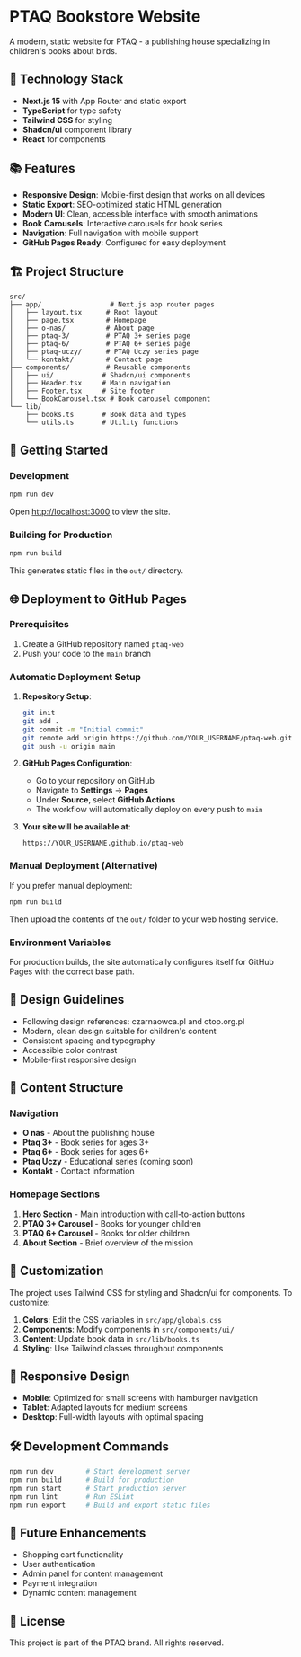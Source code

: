 # PTAQ Bookstore Website

A modern, static website for PTAQ - a publishing house specializing in children's books about birds.

## 🚀 Technology Stack

- **Next.js 15** with App Router and static export
- **TypeScript** for type safety
- **Tailwind CSS** for styling
- **Shadcn/ui** component library
- **React** for components

## 📚 Features

- **Responsive Design**: Mobile-first design that works on all devices
- **Static Export**: SEO-optimized static HTML generation
- **Modern UI**: Clean, accessible interface with smooth animations
- **Book Carousels**: Interactive carousels for book series
- **Navigation**: Full navigation with mobile support
- **GitHub Pages Ready**: Configured for easy deployment

## 🏗️ Project Structure

```
src/
├── app/                 # Next.js app router pages
│   ├── layout.tsx      # Root layout
│   ├── page.tsx        # Homepage
│   ├── o-nas/          # About page
│   ├── ptaq-3/         # PTAQ 3+ series page
│   ├── ptaq-6/         # PTAQ 6+ series page
│   ├── ptaq-uczy/      # PTAQ Uczy series page
│   └── kontakt/        # Contact page
├── components/         # Reusable components
│   ├── ui/            # Shadcn/ui components
│   ├── Header.tsx     # Main navigation
│   ├── Footer.tsx     # Site footer
│   └── BookCarousel.tsx # Book carousel component
└── lib/
    ├── books.ts       # Book data and types
    └── utils.ts       # Utility functions
```

## 🚀 Getting Started

### Development

```bash
npm run dev
```

Open [http://localhost:3000](http://localhost:3000) to view the site.

### Building for Production

```bash
npm run build
```

This generates static files in the `out/` directory.

## 🌐 Deployment to GitHub Pages

### Prerequisites
1. Create a GitHub repository named `ptaq-web`
2. Push your code to the `main` branch

### Automatic Deployment Setup

1. **Repository Setup**:
   ```bash
   git init
   git add .
   git commit -m "Initial commit"
   git remote add origin https://github.com/YOUR_USERNAME/ptaq-web.git
   git push -u origin main
   ```

2. **GitHub Pages Configuration**:
   - Go to your repository on GitHub
   - Navigate to **Settings** → **Pages**
   - Under **Source**, select **GitHub Actions**
   - The workflow will automatically deploy on every push to `main`

3. **Your site will be available at**:
   ```
   https://YOUR_USERNAME.github.io/ptaq-web
   ```

### Manual Deployment (Alternative)

If you prefer manual deployment:

```bash
npm run build
```

Then upload the contents of the `out/` folder to your web hosting service.

### Environment Variables

For production builds, the site automatically configures itself for GitHub Pages with the correct base path.

## 🎨 Design Guidelines

- Following design references: czarnaowca.pl and otop.org.pl
- Modern, clean design suitable for children's content
- Consistent spacing and typography
- Accessible color contrast
- Mobile-first responsive design

## 📖 Content Structure

### Navigation
- **O nas** - About the publishing house
- **Ptaq 3+** - Book series for ages 3+
- **Ptaq 6+** - Book series for ages 6+
- **Ptaq Uczy** - Educational series (coming soon)
- **Kontakt** - Contact information

### Homepage Sections
1. **Hero Section** - Main introduction with call-to-action buttons
2. **PTAQ 3+ Carousel** - Books for younger children
3. **PTAQ 6+ Carousel** - Books for older children
4. **About Section** - Brief overview of the mission

## 🔧 Customization

The project uses Tailwind CSS for styling and Shadcn/ui for components. To customize:

1. **Colors**: Edit the CSS variables in `src/app/globals.css`
2. **Components**: Modify components in `src/components/ui/`
3. **Content**: Update book data in `src/lib/books.ts`
4. **Styling**: Use Tailwind classes throughout components

## 📱 Responsive Design

- **Mobile**: Optimized for small screens with hamburger navigation
- **Tablet**: Adapted layouts for medium screens
- **Desktop**: Full-width layouts with optimal spacing

## 🛠️ Development Commands

```bash
npm run dev        # Start development server
npm run build      # Build for production
npm run start      # Start production server
npm run lint       # Run ESLint
npm run export     # Build and export static files
```

## 🌟 Future Enhancements

- Shopping cart functionality
- User authentication
- Admin panel for content management
- Payment integration
- Dynamic content management

## 📄 License

This project is part of the PTAQ brand. All rights reserved.
